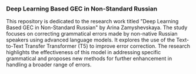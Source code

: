 ### Deep Learning Based GEC in Non-Standard Russian

This repository is dedicated to the research work titled "Deep Learning Based GEC in Non-Standard Russian" by Arina Zamyshevskaya. 
The study focuses on correcting grammatical errors made by non-native Russian speakers using advanced language models. 
It explores the use of the Text-to-Text Transfer Transformer (T5) to improve error correction. The research highlights the effectiveness of this model in addressing specific grammatical 
and proposes new methods for further enhancement in handling a broader range of errors.

